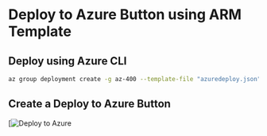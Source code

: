 # Deploy to Azure Button using ARM Template

## Deploy using Azure CLI

```bash
az group deployment create -g az-400 --template-file "azuredeploy.json" --parameters storageAcctName="az400teststorageaccount"
```

## Create a Deploy to Azure Button

[![Deploy to Azure](https://portal.azure.com/#create/Microsoft.Template/uri/https://github.com/ARambazamba/AZ-400/blob/master/T05/01%20Infrastructure%20and%20Configuration%20Azure%20Tools/Demo-01/azuredeploy.json)
